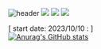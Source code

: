 ![header](https://capsule-render.vercel.app/api?type=waving&color=gradient&text=JunDeve&fontSize=40&desc=&fontAlign=85&fontAlignY=35)
<img src="https://img.shields.io/badge/adobephotoshop-31A8FF?style=for-the-badge&logo=adobephotoshop&logoColor=white">
<img src="https://img.shields.io/badge/adobepremierepro-9999FF?style=for-the-badge&logo=adobepremierepro&logoColor=white">
<img src="https://img.shields.io/badge/adobeaftereffects-9999FF?style=for-the-badge&logo=adobeaftereffects&logoColor=white">

[ start date: 2023/10/10 : ]<br>
[![Anurag's GitHub stats](https://github-readme-stats.vercel.app/api?username=JunDeve)](https://github.com/anuraghazra/github-readme-stats)
